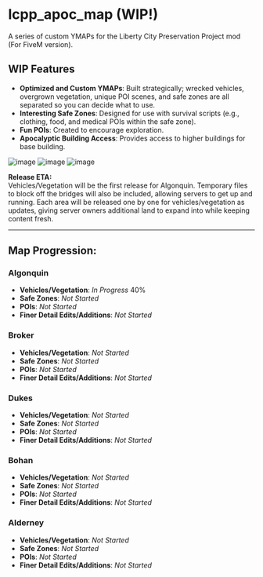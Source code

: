 # lcpp_apoc_map (WIP!)
A series of custom YMAPs for the Liberty City Preservation Project mod (For FiveM version).

## WIP Features
- **Optimized and Custom YMAPs**: Built strategically; wrecked vehicles, overgrown vegetation, unique POI scenes, and safe zones are all separated so you can decide what to use.
- **Interesting Safe Zones**: Designed for use with survival scripts (e.g., clothing, food, and medical POIs within the safe zone).
- **Fun POIs**: Created to encourage exploration.
- **Apocalyptic Building Access**: Provides access to higher buildings for base building.

![image](https://github.com/user-attachments/assets/5d82d09d-e77d-4461-8941-ef5d3d521f11)
![image](https://github.com/user-attachments/assets/69a34bd8-8d2e-48d3-8588-50f3f47901dd)
![image](https://github.com/user-attachments/assets/a93eeabf-d499-4215-919e-a40c30f80304)


**Release ETA:**  
Vehicles/Vegetation will be the first release for Algonquin. Temporary files to block off the bridges will also be included, allowing servers to get up and running. Each area will be released one by one for vehicles/vegetation as updates, giving server owners additional land to expand into while keeping content fresh.

---

## Map Progression:

### **Algonquin**
- **Vehicles/Vegetation**: *In Progress* 40%
- **Safe Zones**: *Not Started*  
- **POIs**: *Not Started*  
- **Finer Detail Edits/Additions**: *Not Started*  

### **Broker**
- **Vehicles/Vegetation**: *Not Started*  
- **Safe Zones**: *Not Started*  
- **POIs**: *Not Started*  
- **Finer Detail Edits/Additions**: *Not Started*  

### **Dukes**
- **Vehicles/Vegetation**: *Not Started*  
- **Safe Zones**: *Not Started*  
- **POIs**: *Not Started*  
- **Finer Detail Edits/Additions**: *Not Started*  

### **Bohan**
- **Vehicles/Vegetation**: *Not Started*  
- **Safe Zones**: *Not Started*  
- **POIs**: *Not Started*  
- **Finer Detail Edits/Additions**: *Not Started*  

### **Alderney**
- **Vehicles/Vegetation**: *Not Started*  
- **Safe Zones**: *Not Started*  
- **POIs**: *Not Started*  
- **Finer Detail Edits/Additions**: *Not Started*  
